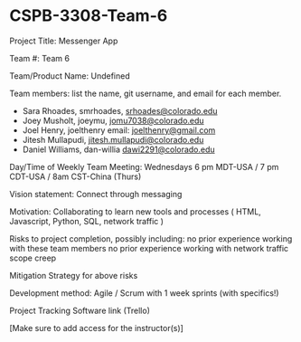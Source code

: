 # CSPB-3308-Team-6

Project Title: Messenger App

Team #: Team 6

Team/Product Name: Undefined

Team members: list the name, git username, and email for each member.
   *   Sara Rhoades, smrhoades, srhoades@colorado.edu
   *   Joey Musholt, joeymu, jomu7038@colorado.edu
   *   Joel Henry,  joelthenry email: joelthenry@gmail.com
   *   Jitesh Mullapudi, jitesh.mullapudi@colorado.edu
   *   Daniel Williams, dan-willia dawi2291@colorado.edu
     
Day/Time of Weekly Team Meeting: Wednesdays 6 pm MDT-USA / 7 pm CDT-USA / 8am CST-China (Thurs)

Vision statement: Connect through messaging

Motivation: Collaborating to learn new tools and processes ( HTML, Javascript, Python, SQL, network traffic )

Risks to project completion, possibly including:
  no prior experience working with these team members
  no prior experience working with network traffic
  scope creep
  
Mitigation Strategy for above risks

Development method: Agile / Scrum with 1 week sprints (with specifics!)

Project Tracking Software link (Trello)

[Make sure to add access for the instructor(s)]
